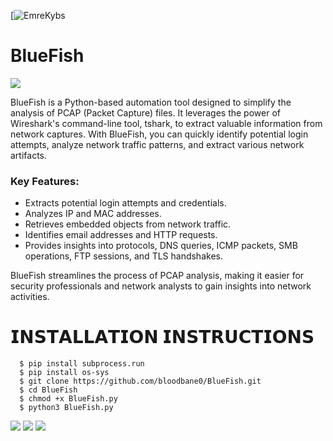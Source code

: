 [![EmreKybs](https://img.shields.io/badge/MadeBy-Emrekybs-blue)
# BlueFish

<img src="https://github.com/emrekybs/BlueFish/blob/main/bluefish.png">

BlueFish is a Python-based automation tool designed to simplify the analysis of PCAP (Packet Capture) files. It leverages the power of Wireshark's command-line tool, tshark, to extract valuable information from network captures. With BlueFish, you can quickly identify potential login attempts, analyze network traffic patterns, and extract various network artifacts.

### Key Features:
* Extracts potential login attempts and credentials.
* Analyzes IP and MAC addresses.
* Retrieves embedded objects from network traffic.
* Identifies email addresses and HTTP requests.
* Provides insights into protocols, DNS queries, ICMP packets, SMB operations, FTP sessions, and TLS handshakes.

BlueFish streamlines the process of PCAP analysis, making it easier for security professionals and network analysts to gain insights into network activities.

# 𝗜𝗡𝗦𝗧𝗔𝗟𝗟𝗔𝗧𝗜𝗢𝗡 𝗜𝗡𝗦𝗧𝗥𝗨𝗖𝗧𝗜𝗢𝗡𝗦
      $ pip install subprocess.run
      $ pip install os-sys
      $ git clone https://github.com/bloodbane0/BlueFish.git
      $ cd BlueFish
      $ chmod +x BlueFish.py 
      $ python3 BlueFish.py 
     
<img src="https://github.com/emrekybs/BlueFish/blob/main/1.png">
<img src="https://github.com/emrekybs/BlueFish/blob/main/2.png">
<img src="https://github.com/emrekybs/BlueFish/blob/main/3.png">
